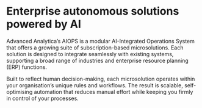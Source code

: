 # Enterprise autonomous solutions powered by AI
Advanced Analytica’s AIOPS is a modular AI-Integrated Operations System that offers a growing suite of subscription-based microsolutions. Each solution is designed to integrate seamlessly with existing systems, supporting a broad range of industries and enterprise resource planning (ERP) functions.

Built to reflect human decision-making, each microsolution operates within your organisation’s unique rules and workflows. The result is scalable, self-optimising automation that reduces manual effort while keeping you firmly in control of your processes.
